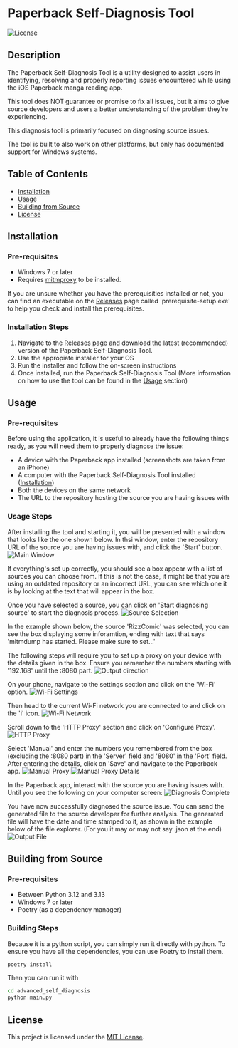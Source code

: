 # Paperback Self-Diagnosis Tool

[![License](https://img.shields.io/badge/license-MIT-blue.svg)](LICENSE)

## Description

The Paperback Self-Diagnosis Tool is a utility designed to assist users in identifying, resolving and properly reporting issues encountered while using the iOS Paperback manga reading app.

This tool does NOT guarantee or promise to fix all issues, but it aims to give source developers and users a better understanding of the problem they're experiencing.

This diagnosis tool is primarily focused on diagnosing source issues.

The tool is built to also work on other platforms, but only has documented support for Windows systems.

## Table of Contents

- [Installation](#installation)
- [Usage](#usage)
- [Building from Source](#building-from-source)
- [License](#license)

## Installation
### Pre-requisites
- Windows 7 or later
- Requires [mitmproxy](https://docs.mitmproxy.org/stable/overview-installation/) to be installed.

If you are unsure whether you have the prerequisities installed or not, you can find an executable on the [Releases](https://github.com/Ivanmatthew/paperback-source-diagnosis-tool/releases) page called 'prerequisite-setup.exe' to help you check and install the prerequisites.

### Installation Steps
1) Navigate to the [Releases](https://github.com/Ivanmatthew/paperback-source-diagnosis-tool/releases) page and download the latest (recommended) version of the Paperback Self-Diagnosis Tool.
2) Use the appropiate installer for your OS
3) Run the installer and follow the on-screen instructions
4) Once installed, run the Paperback Self-Diagnosis Tool (More information on how to use the tool can be found in the [Usage](#usage) section)

## Usage
### Pre-requisites
Before using the application, it is useful to already have the following things ready, as you will need them to properly diagnose the issue:
- A device with the Paperback app installed (screenshots are taken from an iPhone)
- A computer with the Paperback Self-Diagnosis Tool installed ([Installation](#installation))
- Both the devices on the same network
- The URL to the repository hosting the source you are having issues with

### Usage Steps
After installing the tool and starting it, you will be presented with a window that looks like the one shown below.
In thsi window, enter the repository URL of the source you are having issues with, and click the 'Start' button.
![Main Window](/readmeassets/mainscreen.png)

If everything's set up correctly, you should see a box appear with a list of sources you can choose from.
If this is not the case, it might be that you are using an outdated repository or an incorrect URL, you can see which one it is by looking at the text that will appear in the box.

Once you have selected a source, you can click on 'Start diagnosing source' to start the diagnosis process.
![Source Selection](/readmeassets/sourceselect.png)

In the example shown below, the source 'RizzComic' was selected, you can see the box displaying some inforamtion, ending with text that says 'mitmdump has started. Please make sure to set...'

The following steps will require you to set up a proxy on your device with the details given in the box.
Ensure you remember the numbers starting with '192.168' until the :8080 part.
![Output direction](/readmeassets/outputdirections.png)

On your phone, navigate to the settings section and click on the 'Wi-Fi' option.
![Wi-Fi Settings](/readmeassets/iphonesettingswifimenu.png)

Then head to the current Wi-Fi network you are connected to and click on the 'i' icon.
![Wi-Fi Network](/readmeassets/iphonesettingswifiselect.png)

Scroll down to the 'HTTP Proxy' section and click on 'Configure Proxy'.
![HTTP Proxy](/readmeassets/iphonesettingsproxyselect.png)

Select 'Manual' and enter the numbers you remembered from the box (excluding the :8080 part) in the 'Server' field and '8080' in the 'Port' field.
After entering the details, click on 'Save' and navigate to the Paperback app.
![Manual Proxy](/readmeassets/iphoneselectproxy.png)
![Manual Proxy Details](/readmeassets/iphoneinputproxy.png)

In the Paperback app, interact with the source you are having issues with. Until you see the following on your computer screen:
![Diagnosis Complete](/readmeassets/outputdirections2.png)

You have now successfully diagnosed the source issue. You can send the generated file to the source developer for further analysis.
The generated file will have the date and time stamped to it, as shown in the example below of the file explorer. (For you it may or may not say .json at the end)
![Output File](/readmeassets/explorerjsonview.png)


## Building from Source
### Pre-requisites
- Between Python 3.12 and 3.13
- Windows 7 or later
- Poetry (as a dependency manager)

### Building Steps
Because it is a python script, you can simply run it directly with python.
To ensure you have all the dependencies, you can use Poetry to install them.
```bash
poetry install
```
Then you can run it with
```bash
cd advanced_self_diagnosis
python main.py
```

## License

This project is licensed under the [MIT License](LICENSE).